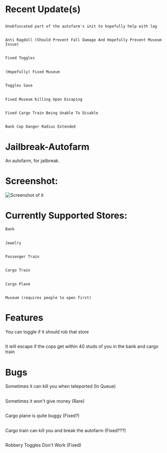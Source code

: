 # Recent Update(s)
##
	Unobfuscated part of the autofarm's init to hopefully help with lag
##
	Anti Ragdoll (Should Prevent Fall Damage And Hopefully Prevent Museum Issue)
##
	Fixed Toggles
##
	(Hopefully) Fixed Museum
##
	Toggles Save
##
	Fixed Museum Killing Upon Escaping
##
	Fixed Cargo Train Being Unable To Disable
##
	Bank Cop Danger Radius Extended

# Jailbreak-Autofarm
An autofarm, for jailbreak.
# Screenshot:
![Screenshot of it](https://i.imgur.com/CQob9rT.png)
# Currently Supported Stores:
	Bank
##
	Jewelry
##
	Passenger Train
##
	Cargo Train
##
	Cargo Plane
##
	Museum (requires people to open first)
# Features
You can toggle if it should rob that store
##
It will escape if the cops get within 40 studs of you in the bank and cargo train
# Bugs
Sometimes it can kill you when teleported (In Queue)
##
Sometimes it won't give money (Rare)
##
Cargo plane is quite buggy (Fixed?)
##
Cargo train can kill you and break the autofarm (Fixed???)
##
Robbery Toggles Don't Work (Fixed)

